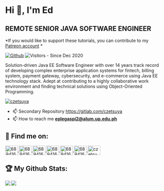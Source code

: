# Hi 👋, I'm Ed
## REMOTE SENIOR JAVA SOFTWARE ENGINEER
*If you would like to support these tutorials, you can contribute to my [Patreon account](https://patreon.com/czetsuya)
*<script type='text/javascript' src='https://storage.ko-fi.com/cdn/widget/Widget_2.js'></script><script type='text/javascript'>kofiwidget2.init('By me a coffee', '#29abe0', 'S6S0YXPX');kofiwidget2.draw();</script>

[![Github](https://img.shields.io/github/followers/czetsuya?label=Followers&logo=Github)](https://github.com/czetsuya)
![Visitors](https://visitor-badge.laobi.icu/badge?page_id=czetsuya) - Since Dec 2020

Solution-driven Java EE Software Engineer with over 14 years track record of developing complex enterprise application systems for fintech, billing system, payment gateway, cybersecurity, and e-commerce using Java EE technology stack. Adept at contributing to a highly collaborative work environment and finding technical solutions using Object-Oriented Programming.

<p>
  <a href="https://github.com/czetsuya/github-profile-trophy"><img src="https://github-profile-trophy.vercel.app/?username=czetsuya" alt="czetsuya" /></a> 
</p>

- 📫 Secondary Repository <a href="https://gitlab.com/czetsuya">https://gitlab.com/czetsuya</a>
- 📫 How to reach me **eplegaspi2@alum.up.edu.ph**


## :email: Find me on:

<a href="https://www.linkedin.com/in/czetsuya" target="blank">
	<img align="center" src="https://cdn.jsdelivr.net/npm/simple-icons@3.0.1/icons/linkedin.svg" alt="689416" height="30" width="40" />
</a>
<a href="https://www.facebook.com/czetsuya" target="blank">
	<img align="center" src="https://cdn.jsdelivr.net/npm/simple-icons@3.0.1/icons/facebook.svg" alt="689416" height="30" width="40" />
</a>
<a href="https://stackoverflow.com/users/689416" target="blank">
	<img align="center" src="https://cdn.jsdelivr.net/npm/simple-icons@3.0.1/icons/stackoverflow.svg" alt="689416" height="30" width="40" />
</a>
<a href="https://www.youtube.com/channel/UCohlQvNpYzRzPWZTX5mBSsg" target="blank">
	<img align="center" src="https://cdn.jsdelivr.net/npm/simple-icons@3.0.1/icons/youtube.svg" alt="689416" height="30" width="40" />
</a>
<a href="http://twitter.com/czetsuya" target="blank">
	<img align="center" src="https://cdn.jsdelivr.net/npm/simple-icons@3.0.1/icons/twitter.svg" alt="689416" height="30" width="40" />
</a>
<a href="http://czetsuya-tech.blogspot.com/" target="blank">
	<img align="center" src="https://cdn.jsdelivr.net/npm/simple-icons@3.0.1/icons/blogger.svg" alt="689416" height="30" width="40" />
</a>	
<a href="https://dribbble.com/czetsuya" target="blank">
	<img align="center" src="https://cdn.jsdelivr.net/npm/simple-icons@3.0.1/icons/dribbble.svg" alt="czetsuya" height="30" width="40" />
</a>

## :trophy: My Github Stats:

<div>
	<a href="https://github-readme-stats.vercel.app/api?username=czetsuya&count_private=true&show_icons=true&theme=tokyonight">
	  <img  align="left" src="https://github-readme-stats.vercel.app/api?username=czetsuya&count_private=true&show_icons=true&theme=tokyonight" />
	</a>
	<a href="https://github-readme-stats.vercel.app/api/top-langs/?username=czetsuya&hide=php&theme=tokyonight">
	  <img align="left" src="https://github-readme-stats.vercel.app/api/top-langs/?username=czetsuya&hide=php&theme=tokyonight" />
	</a>
</div>
<!--
<img align="center" src="https://github-readme-stats.vercel.app/api?username=czetsuya&show_icons=true&theme=tokyonight" alt="czetsuya" />
-->
